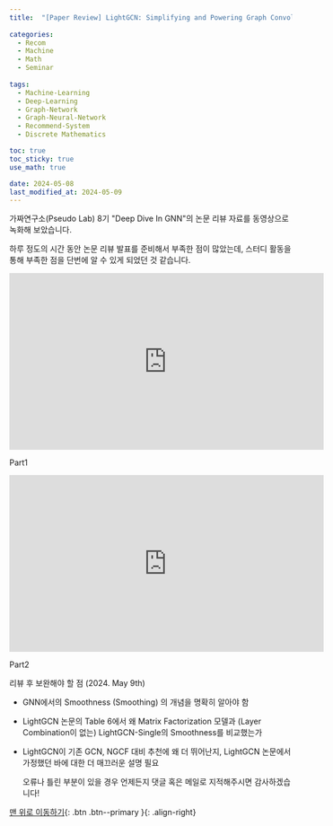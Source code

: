 ```yaml
---
title:  "[Paper Review] LightGCN: Simplifying and Powering Graph Convolution Network for Recommendation" 
 
categories:
  - Recom
  - Machine
  - Math
  - Seminar
 
tags:
  - Machine-Learning
  - Deep-Learning
  - Graph-Network
  - Graph-Neural-Network
  - Recommend-System
  - Discrete Mathematics

toc: true
toc_sticky: true
use_math: true

date: 2024-05-08
last_modified_at: 2024-05-09
---
```


가짜연구소(Pseudo Lab) 8기 "Deep Dive In GNN"의 논문 리뷰 자료를 동영상으로 녹화해 보았습니다.

하루 정도의 시간 동안 논문 리뷰 발표를 준비해서 부족한 점이 많았는데, 스터디 활동을 통해 부족한 점을 단번에 알 수 있게 되었던 것 같습니다.


<iframe width="560" height="315" src="https://www.youtube.com/embed/tAeD7FUBXdg?si=hrsOgjE0-9JqeK8V" title="YouTube video player" frameborder="0" allow="accelerometer; autoplay; clipboard-write; encrypted-media; gyroscope; picture-in-picture; web-share" referrerpolicy="strict-origin-when-cross-origin" allowfullscreen></iframe>

Part1

<iframe width="560" height="315" src="https://www.youtube.com/embed/hzRPqZ9HNY8?si=KtsYH0XjVR6aUEo2" title="YouTube video player" frameborder="0" allow="accelerometer; autoplay; clipboard-write; encrypted-media; gyroscope; picture-in-picture; web-share" referrerpolicy="strict-origin-when-cross-origin" allowfullscreen></iframe>

Part2


리뷰 후 보완해야 할 점 (2024. May 9th)

- GNN에서의 Smoothness (Smoothing) 의 개념을 명확히 알아야 함

- LightGCN 논문의 Table 6에서 왜 Matrix Factorization 모델과 (Layer Combination이 없는) LightGCN-Single의 Smoothness를 비교했는가

- LightGCN이 기존 GCN, NGCF 대비 추천에 왜 더 뛰어난지, LightGCN 논문에서 가정했던 바에 대한 더 매끄러운 설명 필요



    오류나 틀린 부분이 있을 경우 언제든지 댓글 혹은 메일로 지적해주시면 감사하겠습니다!

[맨 위로 이동하기](#){: .btn .btn--primary }{: .align-right}
